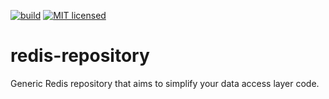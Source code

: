 [![build](https://github.com/MihaiBogdanEugen/redis-repository/actions/workflows/package.yml/badge.svg)](https://github.com/MihaiBogdanEugen/redis-repository/actions/workflows/build.yml)
[![MIT licensed](https://img.shields.io/badge/license-MIT-blue.svg)](./LICENSE)

# redis-repository
Generic Redis repository that aims to simplify your data access layer code.
